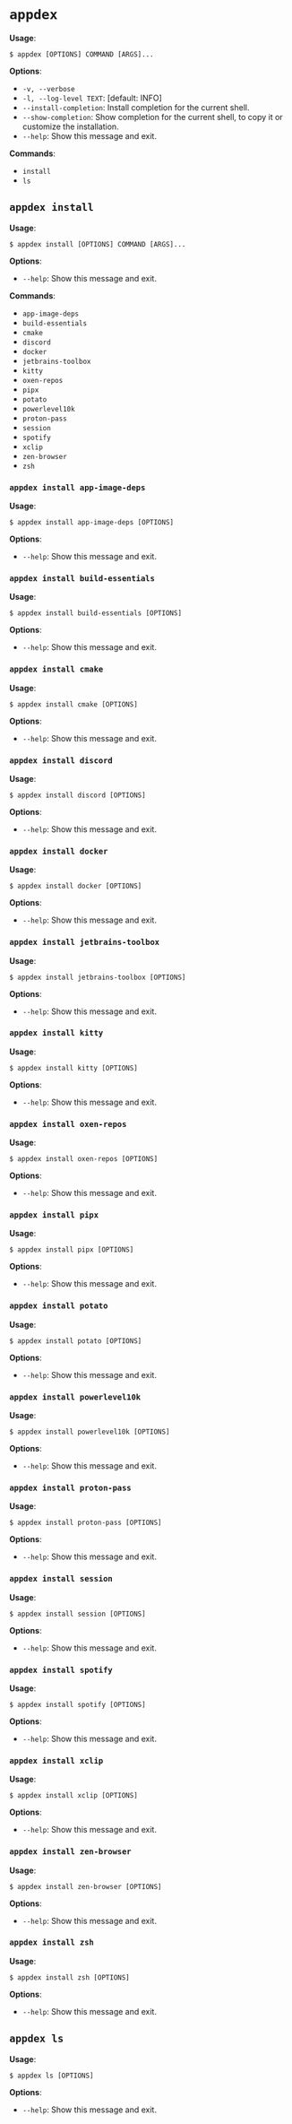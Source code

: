 # `appdex`

**Usage**:

```console
$ appdex [OPTIONS] COMMAND [ARGS]...
```

**Options**:

* `-v, --verbose`
* `-l, --log-level TEXT`: [default: INFO]
* `--install-completion`: Install completion for the current shell.
* `--show-completion`: Show completion for the current shell, to copy it or customize the installation.
* `--help`: Show this message and exit.

**Commands**:

* `install`
* `ls`

## `appdex install`

**Usage**:

```console
$ appdex install [OPTIONS] COMMAND [ARGS]...
```

**Options**:

* `--help`: Show this message and exit.

**Commands**:

* `app-image-deps`
* `build-essentials`
* `cmake`
* `discord`
* `docker`
* `jetbrains-toolbox`
* `kitty`
* `oxen-repos`
* `pipx`
* `potato`
* `powerlevel10k`
* `proton-pass`
* `session`
* `spotify`
* `xclip`
* `zen-browser`
* `zsh`

### `appdex install app-image-deps`

**Usage**:

```console
$ appdex install app-image-deps [OPTIONS]
```

**Options**:

* `--help`: Show this message and exit.

### `appdex install build-essentials`

**Usage**:

```console
$ appdex install build-essentials [OPTIONS]
```

**Options**:

* `--help`: Show this message and exit.

### `appdex install cmake`

**Usage**:

```console
$ appdex install cmake [OPTIONS]
```

**Options**:

* `--help`: Show this message and exit.

### `appdex install discord`

**Usage**:

```console
$ appdex install discord [OPTIONS]
```

**Options**:

* `--help`: Show this message and exit.

### `appdex install docker`

**Usage**:

```console
$ appdex install docker [OPTIONS]
```

**Options**:

* `--help`: Show this message and exit.

### `appdex install jetbrains-toolbox`

**Usage**:

```console
$ appdex install jetbrains-toolbox [OPTIONS]
```

**Options**:

* `--help`: Show this message and exit.

### `appdex install kitty`

**Usage**:

```console
$ appdex install kitty [OPTIONS]
```

**Options**:

* `--help`: Show this message and exit.

### `appdex install oxen-repos`

**Usage**:

```console
$ appdex install oxen-repos [OPTIONS]
```

**Options**:

* `--help`: Show this message and exit.

### `appdex install pipx`

**Usage**:

```console
$ appdex install pipx [OPTIONS]
```

**Options**:

* `--help`: Show this message and exit.

### `appdex install potato`

**Usage**:

```console
$ appdex install potato [OPTIONS]
```

**Options**:

* `--help`: Show this message and exit.

### `appdex install powerlevel10k`

**Usage**:

```console
$ appdex install powerlevel10k [OPTIONS]
```

**Options**:

* `--help`: Show this message and exit.

### `appdex install proton-pass`

**Usage**:

```console
$ appdex install proton-pass [OPTIONS]
```

**Options**:

* `--help`: Show this message and exit.

### `appdex install session`

**Usage**:

```console
$ appdex install session [OPTIONS]
```

**Options**:

* `--help`: Show this message and exit.

### `appdex install spotify`

**Usage**:

```console
$ appdex install spotify [OPTIONS]
```

**Options**:

* `--help`: Show this message and exit.

### `appdex install xclip`

**Usage**:

```console
$ appdex install xclip [OPTIONS]
```

**Options**:

* `--help`: Show this message and exit.

### `appdex install zen-browser`

**Usage**:

```console
$ appdex install zen-browser [OPTIONS]
```

**Options**:

* `--help`: Show this message and exit.

### `appdex install zsh`

**Usage**:

```console
$ appdex install zsh [OPTIONS]
```

**Options**:

* `--help`: Show this message and exit.

## `appdex ls`

**Usage**:

```console
$ appdex ls [OPTIONS]
```

**Options**:

* `--help`: Show this message and exit.
